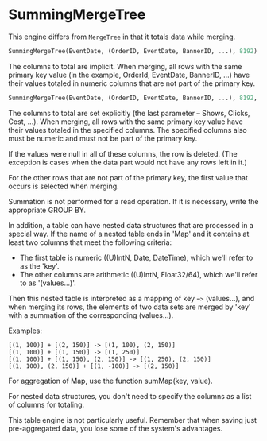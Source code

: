 # SummingMergeTree

This engine differs from `MergeTree` in that it totals data while merging.

```sql
SummingMergeTree(EventDate, (OrderID, EventDate, BannerID, ...), 8192)
```

The columns to total are implicit. When merging, all rows with the same primary key value (in the example, OrderId, EventDate, BannerID, ...) have their values totaled in numeric columns that are not part of the primary key.

```sql
SummingMergeTree(EventDate, (OrderID, EventDate, BannerID, ...), 8192, (Shows, Clicks, Cost, ...))
```

The columns to total are set explicitly (the last parameter – Shows, Clicks, Cost, ...). When merging, all rows with the same primary key value have their values totaled in the specified columns. The specified columns also must be numeric and must not be part of the primary key.

If the values were null in all of these columns, the row is deleted. (The exception is cases when the data part would not have any rows left in it.)

For the other rows that are not part of the primary key, the first value that occurs is selected when merging.

Summation is not performed for a read operation. If it is necessary, write the appropriate GROUP BY.

In addition, a table can have nested data structures that are processed in a special way.
If the name of a nested table ends in 'Map' and it contains at least two columns that meet the following criteria:

- The first table is numeric ((U)IntN, Date, DateTime), which we'll refer to as the 'key'.
- The other columns are arithmetic ((U)IntN, Float32/64), which we'll refer to as '(values...)'.

Then this nested table is interpreted as a mapping of key `=>` (values...), and when merging its rows, the elements of two data sets are merged by 'key' with a summation of the corresponding (values...).

Examples:

```text
[(1, 100)] + [(2, 150)] -> [(1, 100), (2, 150)]
[(1, 100)] + [(1, 150)] -> [(1, 250)]
[(1, 100)] + [(1, 150), (2, 150)] -> [(1, 250), (2, 150)]
[(1, 100), (2, 150)] + [(1, -100)] -> [(2, 150)]
```

For aggregation of Map, use the function sumMap(key, value).

For nested data structures, you don't need to specify the columns as a list of columns for totaling.

This table engine is not particularly useful. Remember that when saving just pre-aggregated data, you lose some of the system's advantages.

